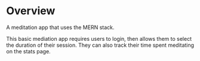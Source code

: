 # Overview

A meditation app that uses the MERN stack. 

This basic mediation app requires users to login, then allows them to select the duration of their session. They can also track their time spent meditating on the stats page.
